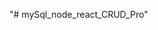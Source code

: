 "# mySql_node_react_CRUD_Pro"

<!-- "# mySql_node_react_first_pro" -->
<!-- "# mySql_node_react_first_pro" -->
